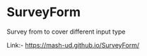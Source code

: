 # SurveyForm
Survey from to cover different input type

Link:- https://mash-ud.github.io/SurveyForm/
